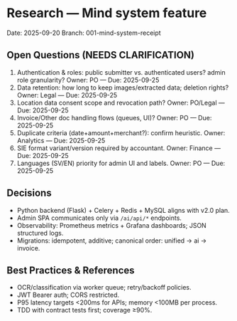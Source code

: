 # Research — Mind system feature

Date: 2025-09-20
Branch: 001-mind-system-receipt

## Open Questions (NEEDS CLARIFICATION)
1) Authentication & roles: public submitter vs. authenticated users? admin role granularity? Owner: PO — Due: 2025-09-25
2) Data retention: how long to keep images/extracted data; deletion rights? Owner: Legal — Due: 2025-09-25
3) Location data consent scope and revocation path? Owner: PO/Legal — Due: 2025-09-25
4) Invoice/Other doc handling flows (queues, UI)? Owner: PO — Due: 2025-09-25
5) Duplicate criteria (date+amount+merchant?): confirm heuristic. Owner: Analytics — Due: 2025-09-25
6) SIE format variant/version required by accountant. Owner: Finance — Due: 2025-09-25
7) Languages (SV/EN) priority for admin UI and labels. Owner: PO — Due: 2025-09-25

## Decisions
- Python backend (Flask) + Celery + Redis + MySQL aligns with v2.0 plan.
- Admin SPA communicates only via `/ai/api/*` endpoints.
- Observability: Prometheus metrics + Grafana dashboards; JSON structured logs.
- Migrations: idempotent, additive; canonical order: unified → ai → invoice.

## Best Practices & References
- OCR/classification via worker queue; retry/backoff policies.
- JWT Bearer auth; CORS restricted.
- P95 latency targets <200ms for APIs; memory <100MB per process.
- TDD with contract tests first; coverage ≥90%.
